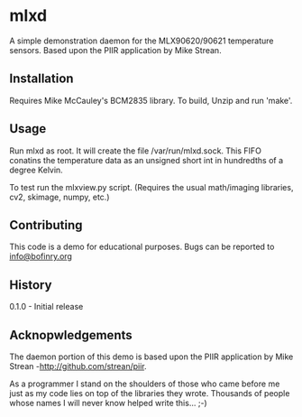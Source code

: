 mlxd
==========

A simple demonstration daemon for the MLX90620/90621 temperature sensors. Based upon the PIIR application by Mike Strean.

## Installation

  Requires Mike McCauley's BCM2835 library. To build, Unzip and run 'make'.

## Usage

  Run mlxd as root. It will create the file /var/run/mlxd.sock. This FIFO conatins the temperature data as an unsigned short int in hundredths of a degree Kelvin.

  To test run the mlxview.py script. (Requires the usual math/imaging libraries, cv2, skimage, numpy, etc.)

## Contributing
  
  This code is a demo for educational purposes. Bugs can be reported to info@bofinry.org

## History
  0.1.0 - Initial release

## Acknopwledgements

  The daemon portion of this demo is based upon the PIIR application by Mike Strean -http://github.com/strean/piir.

  As a programmer I stand on the shoulders of those who came before me just as my code lies on top of the libraries they wrote. Thousands of people whose names I will never know helped write this... ;-)
